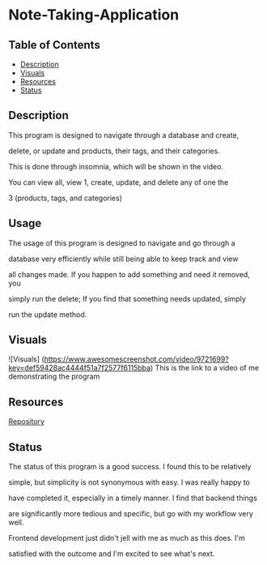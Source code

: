# Note-Taking-Application

## Table of Contents
- [Description](#description)
- [Visuals](#visuals)
- [Resources](#resources)
- [Status](#status)

## Description

This program is designed to navigate through a database and create, 

delete, or update and products, their tags, and their categories.

This is done through insomnia, which will be shown in the video.

You can view all, view 1, create, update, and delete any of one the 

3 (products, tags, and categories)

## Usage

The usage of this program is designed to navigate and go through a

database very efficiently while still being able to keep track and view

all changes made. If you happen to add something and need it removed, you

simply run the delete; If you find that something needs updated, simply

run the update method.

## Visuals
![Visuals] (https://www.awesomescreenshot.com/video/9721699?key=def59428ac4444f51a7f2577f6115bba)
This is the link to a video of me demonstrating the program

## Resources

<!-- [Live Site](https://github.com/NickLThompson/Employee-tracking-SQL-Application) -->

[Repository](https://github.com/NickLThompson/E-commerce-Back-End)

## Status

The status of this program is a good success. I found this to be relatively

simple, but simplicity is not synonymous with easy. I was really happy to

have completed it, especially in a timely manner. I find that backend things

are significantly more tedious and specific, but go with my workflow very well.

Frontend development just didn't jell with me as much as this does. I'm

satisfied with the outcome and I'm excited to see what's next.